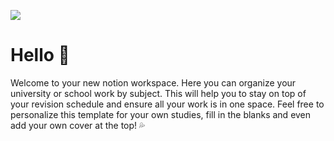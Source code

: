 ![](https://github.com/ramunasnognys/assets/blob/master/Breathe%20Facebook%20Cover.png?raw=true)

# Hello 👋

Welcome to your new notion workspace. Here you can organize your university or school work by subject. This will help you to stay on top of your revision schedule and ensure all your work is in one space. Feel free to personalize this template for your own studies, fill in the blanks and even add your own cover at the top! 💦

<!--
**ramunasnognys/ramunasnognys** is a ✨ _special_ ✨ repository because its `README.md` (this file) appears on your GitHub profile.

Here are some ideas to get you started:

- 🔭 I’m currently working on ...
- 🌱 I’m currently learning ...
- 👯 I’m looking to collaborate on ...
- 🤔 I’m looking for help with ...
- 💬 Ask me about ...
- 📫 How to reach me: ...
- 😄 Pronouns: ...
- ⚡ Fun fact: ...
-->
